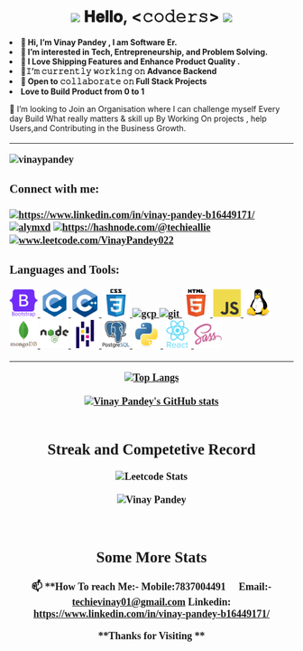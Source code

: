 <h1 align="center">
  <a target="_blank">
    <img src="https://github.com/JayantGoel001/JayantGoel001/blob/master/GIF/Earth.gif" width="24px" style="max-width:100%;">
  </a>
  𝐇𝐞𝐥𝐥𝐨, &lt;𝚌𝚘𝚍𝚎𝚛𝚜&gt;
  <a target="_blank">
    <img src="https://github.com/JayantGoel001/JayantGoel001/blob/master/GIF/Hi.gif" width="40px" />
  </a>
  
</h1>  
<strong>
    <li>👋 Hi, I’m Vinay Pandey , I am Software Er.</li>
    <li>👀 I’m interested in Tech, Entrepreneurship, and Problem Solving.</li>
    <li>🌱 I Love Shipping Features and Enhance Product Quality .</li>
  <li> 🔭𝙸’𝚖 𝚌𝚞𝚛𝚛𝚎𝚗𝚝𝚕𝚢 𝚠𝚘𝚛𝚔𝚒𝚗𝚐 𝚘𝚗 Advance Backend </li>
  <li>👯 Open to 𝚌𝚘𝚕𝚕𝚊𝚋𝚘𝚛𝚊𝚝𝚎 𝚘𝚗 Full Stack Projects </li>
  <li>Love to Build Product from 0 to 1 </li>

  </strong> 

💞️ I’m looking to Join an Organisation where I can challenge myself Every day Build What really matters & skill up By Working On projects , help Users,and Contributing in the Business Growth.

<div  align="center" style="font-family: calibri; font-size: 18px; font-weight: bold;">
  
  <hr>

<p align="left"> <img src="https://komarev.com/ghpvc/?username=vinaypandey022&label=Profile%20views&color=0e75b6&style=flat" alt="vinaypandey" /> </p>

<h3 align="left">Connect with me:</h3>
<p align="left">
<a href="https://www.linkedin.com/in/vinay-pandey-b16449171/" target="blank"><img align="center" src="https://raw.githubusercontent.com/rahuldkjain/github-profile-readme-generator/master/src/images/icons/Social/linked-in-alt.svg" alt="https://www.linkedin.com/in/vinay-pandey-b16449171/" height="30" width="40" /></a>
<a href="https://instagram.com/vinaypandey" target="blank"><img align="center" src="https://raw.githubusercontent.com/rahuldkjain/github-profile-readme-generator/master/src/images/icons/Social/instagram.svg" alt="alymxd" height="30" width="40" /></a>
<a href="[https://hashnode.com/@techieallie](https://www.crio.do/learn/portfolio/vinay-pandey-criodo/)" target="blank"><img align="center" src="https://raw.githubusercontent.com/rahuldkjain/github-profile-readme-generator/master/src/images/icons/Social/hashnode.svg" alt="https://hashnode.com/@techieallie" height="30" width="40" /></a>
<a href="https://www.leetcode.com/VinayPandey022" target="blank"><img align="center" src="https://raw.githubusercontent.com/rahuldkjain/github-profile-readme-generator/master/src/images/icons/Social/leet-code.svg" alt="www.leetcode.com/VinayPandey022" height="30" width="40" /></a>

<h3 align="left">Languages and Tools:</h3>
<p align="left"> <a href="https://getbootstrap.com" target="_blank" rel="noreferrer"> <img src="https://raw.githubusercontent.com/devicons/devicon/master/icons/bootstrap/bootstrap-plain-wordmark.svg" alt="bootstrap" width="50" height="50"/> </a> <a href="https://www.cprogramming.com/" target="_blank" rel="noreferrer"> <img src="https://raw.githubusercontent.com/devicons/devicon/master/icons/c/c-original.svg" alt="c" width="50" height="50"/> </a> <a href="https://www.w3schools.com/cpp/" target="_blank" rel="noreferrer"> <img src="https://raw.githubusercontent.com/devicons/devicon/master/icons/cplusplus/cplusplus-original.svg" alt="cplusplus" width="50" height="50"/> </a> <a href="https://www.w3schools.com/css/" target="_blank" rel="noreferrer"> <img src="https://raw.githubusercontent.com/devicons/devicon/master/icons/css3/css3-original-wordmark.svg" alt="css3" width="50" height="50"/> </a> <a href="https://cloud.google.com" target="_blank" rel="noreferrer"> <img src="https://www.vectorlogo.zone/logos/google_cloud/google_cloud-icon.svg" alt="gcp" width="50" height="50"/> </a> <a href="https://git-scm.com/" target="_blank" rel="noreferrer"> <img src="https://www.vectorlogo.zone/logos/git-scm/git-scm-icon.svg" alt="git" width="50" height="50"/> </a> <a href="https://www.w3.org/html/" target="_blank" rel="noreferrer"> <img src="https://raw.githubusercontent.com/devicons/devicon/master/icons/html5/html5-original-wordmark.svg" alt="html5" width="50" height="50"/> </a> <a href="https://developer.mozilla.org/en-US/docs/Web/JavaScript" target="_blank" rel="noreferrer"> <img src="https://raw.githubusercontent.com/devicons/devicon/master/icons/javascript/javascript-original.svg" alt="javascript" width="50" height="50"/> </a> <a href="https://www.linux.org/" target="_blank" rel="noreferrer"> <img src="https://raw.githubusercontent.com/devicons/devicon/master/icons/linux/linux-original.svg" alt="linux" width="50" height="50"/> </a> <a href="https://www.mongodb.com/" target="_blank" rel="noreferrer"> <img src="https://raw.githubusercontent.com/devicons/devicon/master/icons/mongodb/mongodb-original-wordmark.svg" alt="mongodb" width="50" height="50"/> </a> <a href="https://nodejs.org" target="_blank" rel="noreferrer"> <img src="https://raw.githubusercontent.com/devicons/devicon/master/icons/nodejs/nodejs-original-wordmark.svg" alt="nodejs"width="50" height="50"/> </a> <a href="https://pandas.pydata.org/" target="_blank" rel="noreferrer"> <img src="https://raw.githubusercontent.com/devicons/devicon/2ae2a900d2f041da66e950e4d48052658d850630/icons/pandas/pandas-original.svg" alt="pandas"width="50" height="50"/> </a> <a href="https://www.postgresql.org" target="_blank" rel="noreferrer"> <img src="https://raw.githubusercontent.com/devicons/devicon/master/icons/postgresql/postgresql-original-wordmark.svg" alt="postgresql"width="50" height="50"/> </a> <a href="https://www.python.org" target="_blank" rel="noreferrer"> <img src="https://raw.githubusercontent.com/devicons/devicon/master/icons/python/python-original.svg" alt="python"width="50" height="50"/> </a> <a href="https://reactjs.org/" target="_blank" rel="noreferrer"> <img src="https://raw.githubusercontent.com/devicons/devicon/master/icons/react/react-original-wordmark.svg" alt="react"width="50" height="50"/> </a> <a href="https://sass-lang.com" target="_blank" rel="noreferrer"> <img src="https://raw.githubusercontent.com/devicons/devicon/master/icons/sass/sass-original.svg" alt="sass"width="50" height="50"/> </a> </p>
  
  
  <hr>
 
   [![Top Langs](https://github-readme-stats.vercel.app/api/top-langs/?username=alimalim77&theme=radical)](https://github.com/anuraghazra/github-readme-stats)  
  <br>
  [![Vinay Pandey's GitHub stats](https://github-readme-stats.vercel.app/api?username=vinay02022&theme=synthwave&hide=stars,contribs&show_icons=true)](https://github.com/anuraghazra/github-readme-stats)
  <br>
  <br>
  ## Streak and Competetive Record
  ![Leetcode Stats](https://leetcode.card.workers.dev/?username=VinayPandey022&theme=dark&show_rank=False)
  <br>
  <p><img align="center" src="https://github-readme-streak-stats.herokuapp.com/?user=vinay-pandey-b16449171&" alt="Vinay Pandey" /></p>
  <br>

 

## Some More Stats
   



📫 **How To reach Me:-
Mobile:7837004491
📧 Email:- techievinay01@gmail.com
Linkedin: https://www.linkedin.com/in/vinay-pandey-b16449171/

**Thanks for Visiting **
